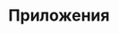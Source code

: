 ---
layout: apps
title: Приложения
permalink: apps/
lang: ru
page_id: apps
breadcrumbs-title: Apps
description: IXOlist — платформа, построенная на пяти сервисных приложениях.

# services buttons
offering: Offering
community: Community
minting: Minting
bank: Bank
enterprise: Enterprise
---